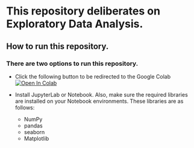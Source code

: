 # This repository deliberates on Exploratory Data Analysis.
## How to run this repository. 

### There are two options to run this repository. 
* Click the following button to be redirected to the Google Colab 
[![Open In Colab](https://colab.research.google.com/assets/colab-badge.svg)](https://colab.research.google.com/github/mhsefidgar/fizzbuzz/blob/main/EXPLORATORYDATAANALYSIS/Exploratory_Data_Analysis_(EDA).ipynb)

* Install JupyterLab or Notebook. Also, make sure the required libraries are installed on your Notebook environments. These libraries are as follows:

  * NumPy
  * pandas
  * seaborn
  * Matplotlib
